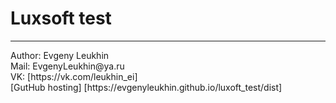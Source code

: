 # Luxsoft test
<hr>
Author: Evgeny Leukhin
<br>
Mail: EvgenyLeukhin@ya.ru
<br>
VK: [https://vk.com/leukhin_ei]
<br>
[GutHub hosting] [https://evgenyleukhin.github.io/luxoft_test/dist]
